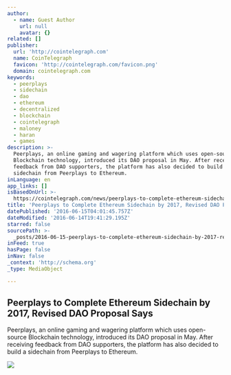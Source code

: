 ```yaml
---
author:
  - name: Guest Author
    url: null
    avatar: {}
related: []
publisher:
  url: 'http://cointelegraph.com'
  name: CoinTelegraph
  favicon: 'http://cointelegraph.com/favicon.png'
  domain: cointelegraph.com
keywords:
  - peerplays
  - sidechain
  - dao
  - ethereum
  - decentralized
  - blockchain
  - cointelegraph
  - maloney
  - haran
  - games
description: >-
  Peerplays, an online gaming and wagering platform which uses open-source
  Blockchain technology, introduced its DAO proposal in May. After receiving
  feedback from DAO supporters, the platform has also decided to build a
  sidechain from Peerplays to Ethereum.
inLanguage: en
app_links: []
isBasedOnUrl: >-
  https://cointelegraph.com/news/peerplays-to-complete-ethereum-sidechain-by-2017-revised-dao-proposal-says
title: 'Peerplays to Complete Ethereum Sidechain by 2017, Revised DAO Proposal Says'
datePublished: '2016-06-15T04:01:45.757Z'
dateModified: '2016-06-14T19:41:29.195Z'
starred: false
sourcePath: >-
  _posts/2016-06-15-peerplays-to-complete-ethereum-sidechain-by-2017-revised-da.md
inFeed: true
hasPage: false
inNav: false
_context: 'http://schema.org'
_type: MediaObject

---
```

<article style=""><h1>Peerplays to Complete Ethereum Sidechain by 2017, Revised DAO Proposal Says</h1><p>Peerplays, an online gaming and wagering platform which uses open-source Blockchain technology, introduced its DAO proposal in May. After receiving feedback from DAO supporters, the platform has also decided to build a sidechain from Peerplays to Ethereum.</p><img src="http://cointelegraph.com/images/725_aHR0cDovL2NvaW50ZWxlZ3JhcGguY29tL3N0b3JhZ2UvdXBsb2Fkcy92aWV3LzI1ZWQzMjllZmY2ZGM1ZjFhNDkzMDUyMmZlMzAyOTUyLnBuZw==.jpg" /></article>